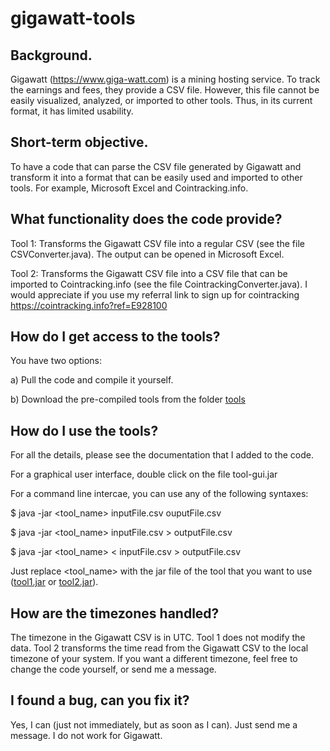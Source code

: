 # gigawatt-tools

## Background.

Gigawatt (https://www.giga-watt.com) is a mining hosting service. To track the earnings and fees, they provide a CSV file. 
However, this file cannot be easily visualized, analyzed, or imported to other tools. Thus, in its current format, it has limited 
usability.

## Short-term objective. 

To have a code that can parse the CSV file generated by Gigawatt and transform it into a format that can be 
easily used and imported to other tools. For example, Microsoft Excel and Cointracking.info.

## What functionality does the code provide?

Tool 1: Transforms the Gigawatt CSV file into a regular CSV (see the file CSVConverter.java). The output can be opened in Microsoft Excel.

Tool 2: Transforms the Gigawatt CSV file into a CSV file that can be imported to Cointracking.info (see the file CointrackingConverter.java). 
I would appreciate if you use my referral link to sign up for cointracking https://cointracking.info?ref=E928100 

## How do I get access to the tools?

You have two options:

a) Pull the code and compile it yourself.

b) Download the pre-compiled tools from the folder [tools](https://github.com/elchare/gigawatt-tools/tree/master/tools)

## How do I use the tools?

For all the details, please see the documentation that I added to the code. 

For a graphical user interface, double click on the file tool-gui.jar

For a command line intercae, you can use any of the following syntaxes:

$ java -jar <tool_name> inputFile.csv ouputFile.csv

$ java -jar <tool_name> inputFile.csv > outputFile.csv

$ java -jar <tool_name> < inputFile.csv > outputFile.csv

Just replace <tool_name> with the jar file of the tool that you want to use ([tool1.jar](https://github.com/elchare/gigawatt-tools/raw/master/tools/tool1.jar) or [tool2.jar](https://github.com/elchare/gigawatt-tools/raw/master/tools/tool2.jar)).

## How are the timezones handled?

The timezone in the Gigawatt CSV is in UTC. Tool 1 does not modify the data. Tool 2 transforms the time read from the Gigawatt CSV to
the local timezone of your system. If you want a different timezone, feel free to change the code yourself, or send me a message.

## I found a bug, can you fix it?

Yes, I can (just not immediately, but as soon as I can). Just send me a message. I do not work for Gigawatt.
